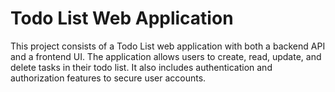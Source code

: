 # Todo List Web Application
This project consists of a Todo List web application with both a backend API and a frontend UI. The application allows users to create, read, update, and delete tasks in their todo list. It also includes authentication and authorization features to secure user accounts.
